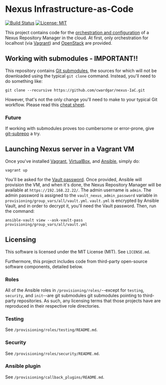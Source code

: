 # Nexus Infrastructure-as-Code

[![Build Status](https://travis-ci.org/cwardgar/nexus-IaC.svg?branch=master)](https://travis-ci.org/cwardgar/nexus-IaC)
[![License: MIT](https://img.shields.io/badge/License-MIT-yellow.svg)](https://opensource.org/licenses/MIT)

This project contains code for the [orchestration and configuration](
https://blog.gruntwork.io/why-we-use-terraform-and-not-chef-puppet-ansible-saltstack-or-cloudformation-7989dad2865c#3f44)
of a Nexus Repository Manager in the cloud. At first, only orchestration for localhost
(via [Vagrant](https://www.vagrantup.com/)) and [OpenStack](https://www.openstack.org/) are provided.

## Working with submodules - IMPORTANT!!

This repository contains [Git submodules](https://git-scm.com/book/en/v2/Git-Tools-Submodules), the sources for which
will not be downloaded using the typical `git clone` command. Instead, you'll need to do something like:
```
git clone --recursive https://github.com/cwardgar/nexus-IaC.git
```

However, that's not the only change you'll need to make to your typical Git workflow. Please read this
[cheat sheet](https://medium.com/@porteneuve/mastering-git-submodules-34c65e940407#5450).

### Future

If working with submodules proves too cumbersome or error-prone, give
[git-subrepo](https://github.com/ingydotnet/git-subrepo#readme) a try.

## Launching Nexus server in a Vagrant VM

Once you've installed [Vagrant](https://www.vagrantup.com/downloads.html), [VirtualBox](
https://www.virtualbox.org/wiki/Downloads), and [Ansible](
 http://docs.ansible.com/ansible/latest/intro_installation.html#installing-the-control-machine), simply do:

```
vagrant up
```

You'll be asked for the [Vault password](provisioning/README.md#ansible-vault). Once provided, Ansible will provision
the VM, and when it's done, the Nexus Repository Manager will be available at `https://192.168.22.22/`.
The admin username is `admin`. The admin password is assigned to the `vault_nexus_admin_password` variable in
`provisioning/group_vars/all/vault.yml`. `vault.yml` is encrypted by Ansible Vault, and in order to decrypt it,
you'll need the Vault password. Then, run the command:

```
ansible-vault view --ask-vault-pass provisioning/group_vars/all/vault.yml
```

## Licensing

This software is licensed under the MIT License (MIT). See `LICENSE.md`.

Furthermore, this project includes code from third-party open-source software components, detailed below.

### Roles

All of the Ansible roles in `/provisioning/roles/`--except for `testing`, `security`, and `init`--are git submodules
git submodules pointing to third-party repositories. As such, any licensing terms that those projects have are
reproduced in their respective role directories.

### Testing

See `/provisioning/roles/testing/README.md`.

### Security

See `/provisioning/roles/security/README.md`.

### Ansible plugin

See `/provisioning/callback_plugins/README.md`.
